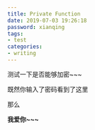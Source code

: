 ```yaml
---
title: Private Function
date: 2019-07-03 19:26:18
password: xianqing
tags:
- test
categories:
- writing
---
```


测试一下是否能够加密~~~

既然你输入了密码看到了这里

那么

__我爱你~~~__